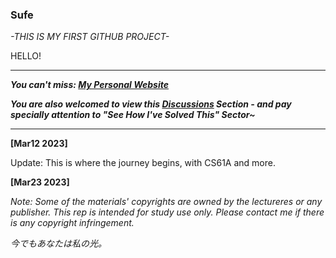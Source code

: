 ### Sufe

*-THIS IS MY FIRST GITHUB PROJECT-*

HELLO!

------

**_You can't miss: [My Personal Website](https://by-xin.github.io/)_**

**_You are also welcomed to view this [Discussions](https://github.com/By-Xin/ByCsdiy/discussions) Section - and pay specially attention to "See How I've Solved This" Sector~_**


------

**[Mar12 2023]**

Update: This is where the journey begins, with CS61A and more.



**[Mar23 2023]**

*Note: Some of the materials' copyrights are owned by the lectureres or any publisher. This rep is intended for study use only. Please contact me if there is any copyright infringement.* 



























*今でもあなたは私の光。*

